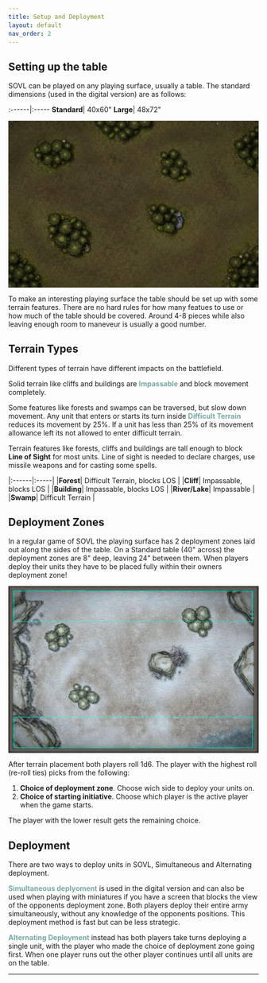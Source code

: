```yaml
---
title: Setup and Deployment
layout: default
nav_order: 2
---
```

## Setting up the table
SOVL can be played on any playing surface, usually a table. The standard dimensions (used in the digital version) are as follows:

:------|:-----
**Standard**| 40x60" 
**Large**| 48x72" 


<img style="display: block; margin: 0 auto;" src="../assets/images/harrowingWoods.png" width="600">


To make an interesting playing surface the table should be set up with some terrain features. There are no hard rules for how many featues to use or how much of the table should be covered. Around 4-8 pieces while also leaving enough room to maneveur is usually a good number.

## Terrain Types

Different types of terrain have different impacts on the battlefield.

Solid terrain like cliffs and buildings are <span style="color:#77a8a3"> **Impassable** </span>  and block movement completely.

Some features like forests and swamps can be traversed, but slow down movement. Any unit that enters or starts its turn inside <span style="color:#77a8a3"> **Difficult Terrain** </span> reduces its movement by 25%. If a unit has less than 25% of its movement allowance left its not allowed to enter difficult terrain.

Terrain features like forests, cliffs and buildings are tall enough to block **Line of Sight** for most units. Line of sight is needed to declare charges, use missile weapons and for casting some spells.

|:------|:-----|
|**Forest**| Difficult Terrain, blocks LOS |
|**Cliff**| Impassable, blocks LOS  |
|**Building**| Impassable, blocks LOS  |
|**River/Lake**| Impassable |
|**Swamp**| Difficult Terrain |

## Deployment Zones

In a regular game of SOVL the playing surface has 2 deployment zones laid out along the sides of the table. On a Standard table (40" across) the deployment zones are 8" deep, leaving 24" between them. When players deploy their units they have to be placed fully within their owners deployment zone!

<img style="display: block; margin: 0 auto;" src="../assets/images/deploymentZones.png" width="600">

After terrain placement both players roll 1d6. The player with the highest roll (re-roll ties) picks from the following:

1. **Choice of deployment zone**. Choose wich side to deploy your units on.
2. **Choice of starting initiative**. Choose which player is the active player when the game starts.

The player with the lower result gets the remaining choice.

## Deployment

There are two ways to deploy units in SOVL, Simultaneous and Alternating deployment.  

<span style="color:#77a8a3">  **Simultaneous deplyoment** </span> is used in the digital version and can also be used when playing with miniatures if you have a screen that blocks the view of the opponents deployment zone. Both players deploy their entire army simultaneously, without any knowledge of the opponents positions. This deployment method is fast but can be less strategic.

<span style="color:#77a8a3">  **Alternating Deployment** </span> instead has both players take turns deploying a single unit, with the player who made the choice of deployment zone going first. When one player runs out the other player continues until all units are on the table. 

----